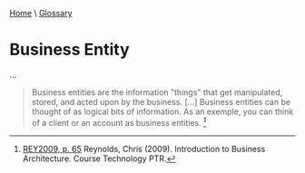 [Home](../../index.html) \ [Glossary](glossary.html)

# Business Entity

...  

> Business entities are the information "things" that get manipulated, stored, and acted upon by the business. [...] Business entities can be thought of as logical bits of information. As an exemple, you can think of a client or an account as business entities. [^1] 

[^1]: [REY2009, p. 65](../references/books/Introduction-to-Business-Architecture.html) Reynolds, Chris (2009). Introduction to Business Architecture. Course Technology PTR.